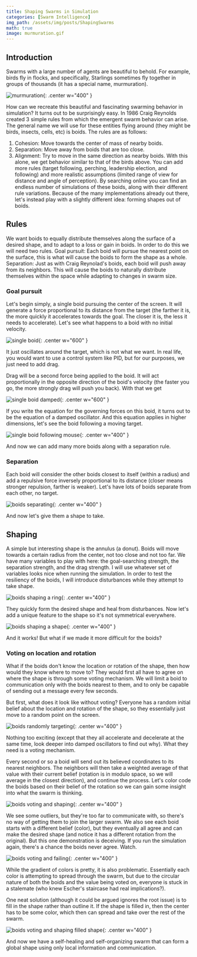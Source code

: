 ```yaml
---
title: Shaping Swarms in Simulation
categories: [Swarm Intelligence]
img_path: /assets/img/posts/ShapingSwarms
math: true
image: murmuration.gif
---
```


## Introduction
Swarms with a large number of agents are beautiful to behold. For example, birds fly in flocks, and specifically, Starlings sometimes fly together in groups of thousands (it has a special name, murmuration).

![murmuration](murmuration.gif){: .center w="400" }

How can we recreate this beautiful and fascinating swarming behavior in simulation? It turns out to be surprisingly easy. In 1986 Craig Reynolds created 3 simple rules from which the emergent swarm behavior can arise. The general name we will use for these entities flying around (they might be birds, insects, cells, etc) is boids. The rules are as follows:
1. Cohesion: Move towards the center of mass of nearby boids.
2. Separation: Move away from boids that are too close.
3. Alignment: Try to move in the same direction as nearby boids.
With this alone, we get behavior similar to that of the birds above. You can add more rules (target following, perching, leadership election, and following) and more realistic assumptions (limited range of view for distance and angle of perception). By searching online you can find an endless number of simulations of these boids, along with their different rule variations. Because of the many implementations already out there, let's instead play with a slightly different idea: forming shapes out of boids.

## Rules
We want boids to equally distribute themselves along the surface of a desired shape, and to adapt to a loss or gain in boids. In order to do this we will need two rules.
Goal pursuit: Each boid will pursue the nearest point on the surface, this is what will cause the boids to form the shape as a whole.
Separation: Just as with Craig Reynolad's boids, each boid will push away from its neighbors. This will cause the boids to naturally distribute themselves within the space while adapting to changes in swarm size.

### Goal pursuit
Let's begin simply, a single boid pursuing the center of the screen. It will generate a force proportional to its distance from the target (the farther it is, the more quickly it accelerates towards the goal. The closer it is, the less it needs to accelerate). Let's see what happens to a boid with no initial velocity.

![single boid](single_simple.gif){: .center w="600" }

It just oscillates around the target, which is not what we want. In real life, you would want to use a control system like PID, but for our purposes, we just need to add drag.

Drag will be a second force being applied to the boid. It will act proportionally in the opposite direction of the boid's velocity (the faster you go, the more strongly drag will push you back). With that we get

![single boid damped](single_damped.gif){: .center w="600" }

If you write the equation for the governing forces on this boid, it turns out to be the equation of a damped oscillator. And this equation applies in higher dimensions, let's see the boid following a moving target.

![single boid following mouse](single_follow.gif){: .center w="400" }

And now we can add many more boids along with a separation rule.

### Separation
Each boid will consider the other boids closest to itself (within a radius) and add a repulsive force inversely proportional to its distance (closer means stronger repulsion, farther is weaker). Let's have lots of boids separate from each other, no target.

![boids separating](seperation.gif){: .center w="400" }

And now let's give them a shape to take.

## Shaping
A simple but interesting shape is the annulus (a donut). Boids will move towards a certain radius from the center, not too close and not too far. We have many variables to play with here: the goal-searching strength, the separation strength, and the drag strength. I will use whatever set of variables looks nice when running the simulation. In order to test the resiliency of the boids, I will introduce disturbances while they attempt to take shape.

![boids shaping a ring](ring.gif){: .center w="400" }

They quickly form the desired shape and heal from disturbances. Now let's add a unique feature to the shape so it's not symmetrical everywhere.

![boids shaping a shape](shape.gif){: .center w="400" }

And it works! But what if we made it more difficult for the boids?

### Voting on location and rotation
What if the boids don't know the location or rotation of the shape, then how would they know where to move to? They would first all have to agree on where the shape is through some voting mechanism. We will limit a boid to communication only with the boids nearest to them, and to only be capable of sending out a message every few seconds.

But first, what does it look like without voting? Everyone has a random initial belief about the location and rotation of the shape, so they essentially just move to a random point on the screen.

![boids randomly targeting](random.gif){: .center w="400" }

Nothing too exciting (except that they all accelerate and decelerate at the same time, look deeper into damped oscillators to find out why). What they need is a voting mechanism.

Every second or so a boid will send out its believed coordinates to its nearest neighbors. The neighbors will then take a weighted average of that value with their current belief (rotation is in modulo space, so we will average in the closest direction), and continue the process. Let's color code the boids based on their belief of the rotation so we can gain some insight into what the swarm is thinking.

![boids voting and shaping](agreeing.gif){: .center w="400" }

We see some outliers, but they're too far to communicate with, so there's no way of getting them to join the larger swarm. We also see each boid starts with a different belief (color), but they eventually all agree and can make the desired shape (and notice it has a different rotation from the original). But this one demonstration is deceiving. If you run the simulation again, there's a chance the boids never agree. Watch.

![boids voting and failing](disagreeing.gif){: .center w="400" }

While the gradient of colors is pretty, it is also problematic. Essentially each color is attempting to spread through the swarm, but due to the circular nature of both the boids and the value being voted on, everyone is stuck in a stalemate (who knew Escher's staircase had real implications?). 

One neat solution (although it could be argued ignores the root issue) is to fill in the shape rather than outline it. If the shape is filled in, then the center has to be some color, which then can spread and take over the rest of the swarm.

![boids voting and shaping filled shape](solved.gif){: .center w="400" }

And now we have a self-healing and self-organizing swarm that can form a global shape using only local information and communication.
